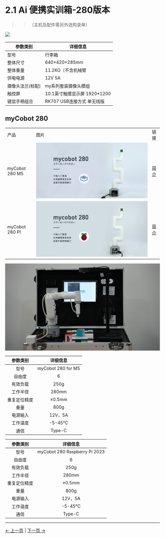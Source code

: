 # 2.1 Ai 便携实训箱-280版本

>>（主机及配件需另外选购录单）

![](../resources/2-ProductFeature/2.1/2-1.png)

| 参数类别  | 详细信息                                       |
|------------------|-----------------------------------------------------------------------------|
| 型号             | 行李箱        |
| 整体尺寸               |640×420×285mm                           |
| 整体重量             | 11.2KG（不含机械臂                               |
|       供电电源       | 	12V 5A |
| 摄像头法兰(标配)             | 	my系列套装摄像头模组                          |
| 触控屏         | 	10.1英寸触摸显示屏 1920*1200                           |
| 键鼠手柄组合           | RK707 USB连接方式 单无线版                   |

## myCobot 280

<table>
<tr>
    <td> 产品 </td>
    <td>图片</td>
    <td>链接</td>
</tr>
<tr>
    <td>myCobot 280 M5</td>
    <td> <img src="../resources/2-ProductFeature/2.1/2-2.png"></td>
    <td><a href="https://docs.elephantrobotics.com/docs/mycobot_280_m5_cn/">简介</a></td>
</tr>
<tr>
    <td>myCobot 280 PI</td>
    <td> <img src="../resources/2-ProductFeature/2.1/2-3.png"></td>
    <td><a href="https://docs.elephantrobotics.com/docs/mycobot_280_pi_cn/">简介</a></td>
</tr>
</table>

![](../resources/2-ProductFeature/2.1/2-4.png)

| 参数类别       | 详细信息 |
| :-----------: | :---------: |
| 型号         | myCobot 280 for M5 |
| 自由度       | 6          |
| 有效负载     | 250g       |
| 工作半径     | 280mm      |
| 重复定位精度 | ±0.5mm  |
| 重量         | 800g       |
| 电源输入     | 12V，5A       |
| 工作温度     | -5-45℃     |
| 通信         | Type-C     |


| 参数类别       | 详细信息 |
| :-----------: | :---------: |
| 型号         | myCobot 280 Raspberry Pi 2023 |
| 自由度       | 6          |
| 有效负载     | 250g       |
| 工作半径     | 280mm      |
| 重复定位精度 | ±0.5mm  |
| 重量         | 800g       |
| 电源输入     | 12V，5A       |
| 工作温度     | -5-45℃     |
| 通信         | Type-C     |

---

[← 上一页](./README.md) | [下一页 →](./2.2-270_version.md)
